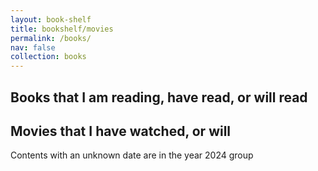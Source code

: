 ```yaml
---
layout: book-shelf
title: bookshelf/movies
permalink: /books/
nav: false
collection: books
---
```


## Books that I am reading, have read, or will read

## Movies that I have watched, or will

Contents with an unknown date are in the year 2024 group
